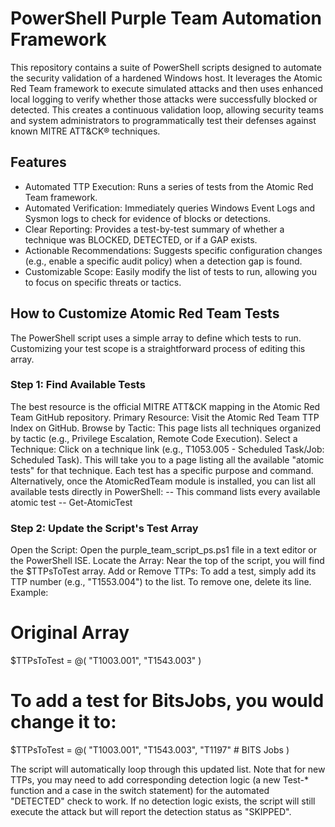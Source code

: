 # PowerShell Purple Team Automation Framework
This repository contains a suite of PowerShell scripts designed to automate the security validation of a hardened Windows host. It leverages the Atomic Red Team framework to execute simulated attacks and then uses enhanced local logging to verify whether those attacks were successfully blocked or detected.
This creates a continuous validation loop, allowing security teams and system administrators to programmatically test their defenses against known MITRE ATT&CK® techniques.
  ## Features
   - Automated TTP Execution: Runs a series of tests from the Atomic Red Team framework.
   - Automated Verification: Immediately queries Windows Event Logs and Sysmon logs to check for evidence of blocks or detections.
   - Clear Reporting: Provides a test-by-test summary of whether a technique was BLOCKED, DETECTED, or if a GAP exists.
   - Actionable Recommendations: Suggests specific configuration changes (e.g., enable a specific audit policy) when a detection gap is found.
   - Customizable Scope: Easily modify the list of tests to run, allowing you to focus on specific threats or tactics.

  ## How to Customize Atomic Red Team Tests
The PowerShell script uses a simple array to define which tests to run. Customizing your test scope is a straightforward process of editing this array.
  ### Step 1: Find Available Tests
The best resource is the official MITRE ATT&CK mapping in the Atomic Red Team GitHub repository.
Primary Resource: Visit the Atomic Red Team TTP Index on GitHub.
Browse by Tactic: This page lists all techniques organized by tactic (e.g., Privilege Escalation, Remote Code Execution).
Select a Technique: Click on a technique link (e.g., T1053.005 - Scheduled Task/Job: Scheduled Task). This will take you to a page listing all the available "atomic tests" for that technique. Each test has a specific purpose and command.
Alternatively, once the AtomicRedTeam module is installed, you can list all available tests directly in PowerShell:
-- This command lists every available atomic test --
Get-AtomicTest


  ### Step 2: Update the Script's Test Array
Open the Script: Open the purple_team_script_ps.ps1 file in a text editor or the PowerShell ISE.
Locate the Array: Near the top of the script, you will find the $TTPsToTest array.
Add or Remove TTPs: To add a test, simply add its TTP number (e.g., "T1553.004") to the list. To remove one, delete its line.
Example:
# Original Array
$TTPsToTest = @(
    "T1003.001", 
    "T1543.003"
)

# To add a test for BitsJobs, you would change it to:
$TTPsToTest = @(
    "T1003.001", 
    "T1543.003",
    "T1197"      # BITS Jobs
)


The script will automatically loop through this updated list. Note that for new TTPs, you may need to add corresponding detection logic (a new Test-* function and a case in the switch statement) for the automated "DETECTED" check to work. If no detection logic exists, the script will still execute the attack but will report the detection status as "SKIPPED".
